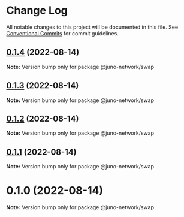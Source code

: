 # Change Log

All notable changes to this project will be documented in this file.
See [Conventional Commits](https://conventionalcommits.org) for commit guidelines.

## [0.1.4](https://github.com/CosmosContracts/typescript/compare/@juno-network/swap@0.1.3...@juno-network/swap@0.1.4) (2022-08-14)

**Note:** Version bump only for package @juno-network/swap





## [0.1.3](https://github.com/CosmosContracts/typescript/compare/@juno-network/swap@0.1.2...@juno-network/swap@0.1.3) (2022-08-14)

**Note:** Version bump only for package @juno-network/swap





## [0.1.2](https://github.com/CosmosContracts/typescript/compare/@juno-network/swap@0.1.1...@juno-network/swap@0.1.2) (2022-08-14)

**Note:** Version bump only for package @juno-network/swap





## [0.1.1](https://github.com/CosmosContracts/typescript/compare/@juno-network/swap@0.1.0...@juno-network/swap@0.1.1) (2022-08-14)

**Note:** Version bump only for package @juno-network/swap





# 0.1.0 (2022-08-14)

**Note:** Version bump only for package @juno-network/swap
